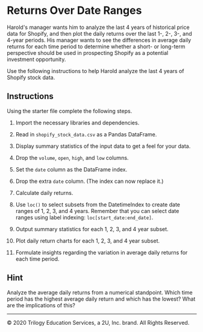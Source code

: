 # Returns Over Date Ranges

Harold's manager wants him to analyze the last 4 years of historical price data for Shopify, and then plot the daily returns over the last 1-, 2-, 3-, and 4-year periods. His manager wants to see the differences in average daily returns for each time period to determine whether a short- or long-term perspective should be used in prospecting Shopify as a potential investment opportunity.

Use the following instructions to help Harold analyze the last 4 years of Shopify stock data.

## Instructions

Using the starter file complete the following steps.

  1. Import the necessary libraries and dependencies.

  1. Read in `shopify_stock_data.csv` as a Pandas DataFrame.

  1. Display summary statistics of the input data to get a feel for your data.

  1. Drop the `volume`, `open`, `high`, and `low` columns.

  1. Set the `date` column as the DataFrame index.

  1. Drop the extra `date` column. (The index can now replace it.)

  1. Calculate daily returns.

  1. Use `loc()` to select subsets from the DatetimeIndex to create date ranges of 1, 2, 3, and 4 years. Remember that you can select date ranges using label indexing: `loc[start_date:end_date]`.

  1. Output summary statistics for each 1, 2, 3, and 4 year subset.

  1. Plot daily return charts for each 1, 2, 3, and 4 year subset.

  1. Formulate insights regarding the variation in average daily returns for each time period.

## Hint

Analyze the average daily returns from a numerical standpoint. Which time period has the highest average daily return and which has the lowest? What are the implications of this?

---

© 2020 Trilogy Education Services, a 2U, Inc. brand. All Rights Reserved.
